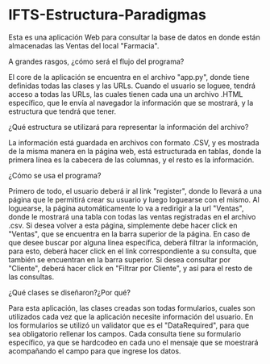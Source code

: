 # IFTS-Estructura-Paradigmas

Esta es una aplicación Web para consultar la base de datos en donde están almacenadas las Ventas del local "Farmacia".

A grandes rasgos, ¿cómo será el flujo del programa?

El core de la aplicación se encuentra en el archivo "app.py", donde tiene definidas todas las clases y las URLs. Cuando el usuario se loguee, tendrá acceso a todas las URLs, las cuales tienen cada una un archivo .HTML específico, que le envía al navegador la información que se mostrará, y la estructura que tendrá que tener.

¿Qué estructura se utilizará para representar la información del archivo?

La información está guardada en archivos con formato .CSV, y es mostrada de la misma manera en la página web, está estructurada en tablas, donde la primera línea es la cabecera de las columnas, y el resto es la información.

¿Cómo se usa el programa?

Primero de todo, el usuario deberá ir al link "register", donde lo llevará a una página que le permitirá crear su usuario y luego loguearse con el mismo. Al loguearse, la página automáticamente lo va a redirigir a la url "Ventas", donde le mostrará una tabla con todas las ventas registradas en el archivo .csv. Si desea volver a esta página, simplemente debe hacer click en "Ventas", que se encuentra en la barra superior de la página.
En caso de que desee buscar por alguna línea específica, deberá filtrar la información, para esto, deberá hacer click en el link correspondiente a su consulta, que también se encuentran en la barra superior. Si desea consultar por "Cliente", deberá hacer click en "Filtrar por Cliente", y así para el resto de las consultas.

¿Qué clases se diseñaron?¿Por qué?

Para esta aplicación, las clases creadas son todas formularios, cuales son utilizados cada vez que la aplicación necesite información del usuario. En los formularios se utilizó un validator que es el "DataRequired", para que sea obligatorio rellenar los campos.
Cada consulta tiene su formulario específico, ya que se hardcodeo en cada uno el mensaje que se moestrará acompañando el campo para que ingrese los datos.
